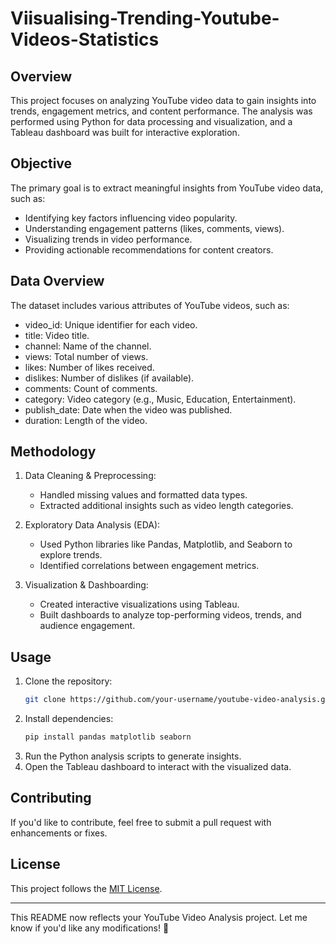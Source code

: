 # Viisualising-Trending-Youtube-Videos-Statistics

## Overview
This project focuses on analyzing YouTube video data to gain insights into trends, engagement metrics, and content performance. The analysis was performed using Python for data processing and visualization, and a Tableau dashboard was built for interactive exploration.

## Objective
The primary goal is to extract meaningful insights from YouTube video data, such as:
- Identifying key factors influencing video popularity.
- Understanding engagement patterns (likes, comments, views).
- Visualizing trends in video performance.
- Providing actionable recommendations for content creators.

## Data Overview
The dataset includes various attributes of YouTube videos, such as:
- video_id: Unique identifier for each video.
- title: Video title.
- channel: Name of the channel.
- views: Total number of views.
- likes: Number of likes received.
- dislikes: Number of dislikes (if available).
- comments: Count of comments.
- category: Video category (e.g., Music, Education, Entertainment).
- publish_date: Date when the video was published.
- duration: Length of the video.

## Methodology
1. Data Cleaning & Preprocessing:
   - Handled missing values and formatted data types.
   - Extracted additional insights such as video length categories.
   
2. Exploratory Data Analysis (EDA):
   - Used Python libraries like Pandas, Matplotlib, and Seaborn to explore trends.
   - Identified correlations between engagement metrics.
   
3. Visualization & Dashboarding:
   - Created interactive visualizations using Tableau.
   - Built dashboards to analyze top-performing videos, trends, and audience engagement.

## Usage
1. Clone the repository:
   ```sh
   git clone https://github.com/your-username/youtube-video-analysis.git
   ```
2. Install dependencies:
   ```sh
   pip install pandas matplotlib seaborn
   ```
3. Run the Python analysis scripts to generate insights.
4. Open the Tableau dashboard to interact with the visualized data.

## Contributing
If you'd like to contribute, feel free to submit a pull request with enhancements or fixes.

## License
This project follows the [MIT License](LICENSE).

---

This README now reflects your YouTube Video Analysis project. Let me know if you'd like any modifications! 🚀

